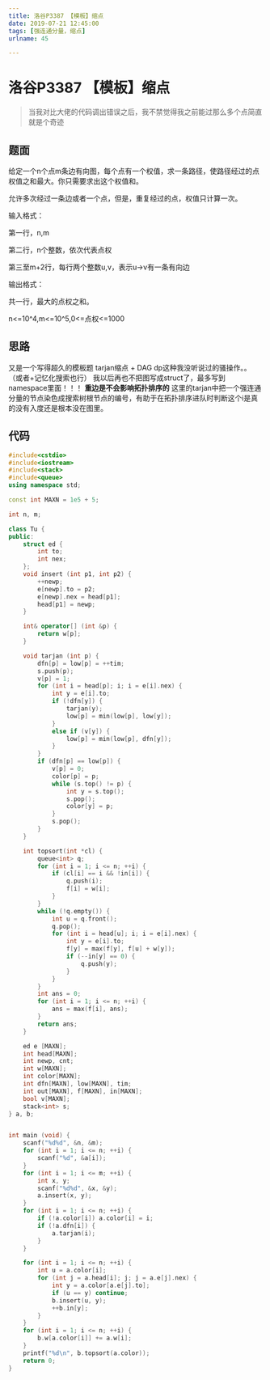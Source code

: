 ```yaml
---
title: 洛谷P3387 【模板】缩点
date: 2019-07-21 12:45:00
tags: [强连通分量，缩点]
urlname: 45

---
```

<!--markdown-->
# 洛谷P3387 【模板】缩点

> 当我对比大佬的代码调出错误之后，我不禁觉得我之前能过那么多个点简直就是个奇迹

## 题面
给定一个n个点m条边有向图，每个点有一个权值，求一条路径，使路径经过的点权值之和最大。你只需要求出这个权值和。

允许多次经过一条边或者一个点，但是，重复经过的点，权值只计算一次。

输入格式：

第一行，n,m

第二行，n个整数，依次代表点权

第三至m+2行，每行两个整数u,v，表示u->v有一条有向边

输出格式：

共一行，最大的点权之和。

n<=10^4,m<=10^5,0<=点权<=1000

## 思路
又是一个写得超久的模板题
tarjan缩点 + DAG dp这种我没听说过的骚操作。。
（或者+记忆化搜索也行）
我以后再也不把图写成struct了，最多写到namespace里面！！！
**重边是不会影响拓扑排序的**
这里的tarjan中把一个强连通分量的节点染色成搜索树根节点的编号，有助于在拓扑排序进队时判断这个i是真的没有入度还是根本没在图里。

## 代码
```cpp
#include<cstdio>
#include<iostream>
#include<stack>
#include<queue>
using namespace std;

const int MAXN = 1e5 + 5;

int n, m;

class Tu {
public:
    struct ed {
        int to;
        int nex;
    };
    void insert (int p1, int p2) {
        ++newp;
        e[newp].to = p2;
        e[newp].nex = head[p1];
        head[p1] = newp;
    }

    int& operator[] (int &p) {
        return w[p];
    }

    void tarjan (int p) {
        dfn[p] = low[p] = ++tim;
        s.push(p);
        v[p] = 1;
        for (int i = head[p]; i; i = e[i].nex) {
            int y = e[i].to;
            if (!dfn[y]) {
                tarjan(y);
                low[p] = min(low[p], low[y]);
            }
            else if (v[y]) {
                low[p] = min(low[p], dfn[y]);
            }
        }
        if (dfn[p] == low[p]) {
            v[p] = 0;
            color[p] = p;
            while (s.top() != p) {
                int y = s.top();
                s.pop();
                color[y] = p;
            }
            s.pop();
        }
    }

    int topsort(int *cl) {
        queue<int> q;
        for (int i = 1; i <= n; ++i) {
            if (cl[i] == i && !in[i]) {
                q.push(i);
                f[i] = w[i];
            }
        }
        while (!q.empty()) {
            int u = q.front();
            q.pop();
            for (int i = head[u]; i; i = e[i].nex) {
                int y = e[i].to;
                f[y] = max(f[y], f[u] + w[y]);
                if (--in[y] == 0) {
                    q.push(y);
                }
            }
        }
        int ans = 0;
        for (int i = 1; i <= n; ++i) {
            ans = max(f[i], ans);
        }
        return ans;
    }

    ed e [MAXN];
    int head[MAXN];
    int newp, cnt;
    int w[MAXN];
    int color[MAXN];
    int dfn[MAXN], low[MAXN], tim;
    int out[MAXN], f[MAXN], in[MAXN];
    bool v[MAXN];
    stack<int> s;
} a, b;


int main (void) {
    scanf("%d%d", &n, &m);
    for (int i = 1; i <= n; ++i) {
        scanf("%d", &a[i]);
    }
    for (int i = 1; i <= m; ++i) {
        int x, y;
        scanf("%d%d", &x, &y);
        a.insert(x, y);
    }
    for (int i = 1; i <= n; ++i) {
        if (!a.color[i]) a.color[i] = i;
        if (!a.dfn[i]) {
            a.tarjan(i);
        }
    }

    for (int i = 1; i <= n; ++i) {
        int u = a.color[i];
        for (int j = a.head[i]; j; j = a.e[j].nex) {
            int y = a.color[a.e[j].to];
            if (u == y) continue;
            b.insert(u, y);
            ++b.in[y];
        }
    }
    for (int i = 1; i <= n; ++i) {
        b.w[a.color[i]] += a.w[i];
    }
    printf("%d\n", b.topsort(a.color));
    return 0;
}
```